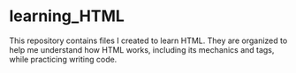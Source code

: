 # learning_HTML
This repository contains files I created to learn HTML. They are organized to help me understand how HTML works, including its mechanics and tags, while practicing writing code.
